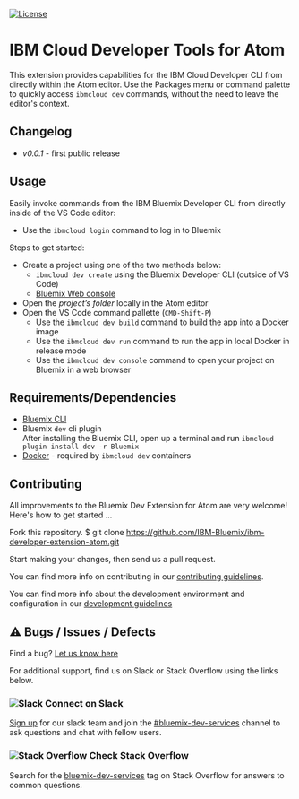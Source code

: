 [![License](https://img.shields.io/badge/license-Apache%202.0-green.svg?style=flat)](https://raw.githubusercontent.com/IBM-Bluemix/ibm-developer-extension-vscode/master/LICENSE.txt)

# IBM Cloud Developer Tools for Atom

This extension provides capabilities for the IBM Cloud Developer CLI from directly within the Atom editor. Use the Packages menu or command palette to quickly access `ibmcloud dev` commands, without the need to leave the editor's context.

## Changelog
- *v0.0.1* - first public release

## Usage

Easily invoke commands from the IBM Bluemix Developer CLI from directly inside of the VS Code editor:

- Use the `ibmcloud login` command to log in to Bluemix

Steps to get started:
- Create a project using one of the two methods below:
    - `ibmcloud dev create` using the Bluemix Developer CLI (outside of VS Code)
    - [Bluemix Web console](https://console.ng.bluemix.net/developer/getting-started/)
- Open the *project’s folder* locally in the Atom editor
- Open the VS Code command pallette (`CMD-Shift-P`)
  - Use the `ibmcloud dev build` command to build the app into a Docker image
  - Use the `ibmcloud dev run` command to run the app in local Docker in release mode
  - Use the `ibmcloud dev console` command to open your project on Bluemix in a web browser



## Requirements/Dependencies

* [Bluemix CLI](https://plugins.ng.bluemix.net/ui/home.html)
* Bluemix `dev` cli plugin   
    After installing the Bluemix CLI, open up a terminal and run `ibmcloud plugin install dev -r Bluemix`
* [Docker](https://www.docker.com/) - required by `ibmcloud dev` containers



## Contributing

All improvements to the Bluemix Dev Extension for Atom are very welcome! Here's how to get started ...

Fork this repository.
$ git clone https://github.com/IBM-Bluemix/ibm-developer-extension-atom.git

Start making your changes, then send us a pull request.

You can find more info on contributing in our [contributing guidelines](./CONTRIBUTING.md).

You can find more info about the development environment and configuration in our [development guidelines](./DEVELOPMENT.md)

## ⚠️  Bugs / Issues / Defects

Find a bug?  [Let us know here](https://github.com/IBM-Bluemix/ibm-developer-extension-atom/issues)

For additional support, find us on Slack or Stack Overflow using the links below.

### ![Slack](assets/slack.png) Connect on Slack
[Sign up](https://ibm.biz/IBMCloudNativeSlack) for our slack team and join the [#bluemix-dev-services](https://ibm-cloud-tech.slack.com/messages/bluemix-dev-services) channel to ask questions and chat with fellow users.

### ![Stack Overflow](assets/stack_overflow.png) Check Stack Overflow
Search for the [bluemix-dev-services](http://stackoverflow.com/questions/tagged/bluemix-dev-services) tag on Stack Overflow for answers to common questions.

